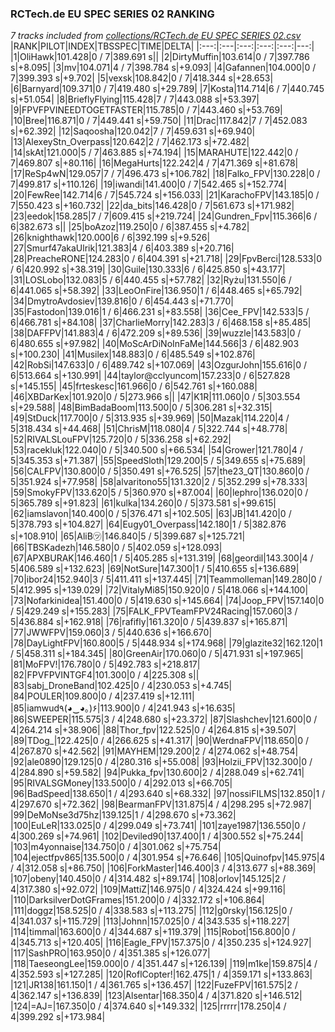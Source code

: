 ### RCTech.de EU SPEC SERIES 02 RANKING
*7 tracks included from [collections/RCTech.de EU SPEC SERIES 02.csv](/collections/RCTech.de%20EU%20SPEC%20SERIES%2002.csv)*
|RANK|PILOT|INDEX|TBSSPEC|TIME|DELTA|
|:---:|:---|:---:|:---:|:---:|---:|
|1|OliHawk|101.428|0 / 7|389.691 s||
|2|DirtyMuffin|103.614|0 / 7|397.786 s|+8.095|
|3|mv|104.071|4 / 7|398.784 s|+9.093|
|4|Gafannen|104.000|0 / 7|399.393 s|+9.702|
|5|vexsk|108.842|0 / 7|418.344 s|+28.653|
|6|Barnyard|109.371|0 / 7|419.480 s|+29.789|
|7|Kosta|114.714|6 / 7|440.745 s|+51.054|
|8|BrieflyFlying|115.428|7 / 7|443.088 s|+53.397|
|9|FPVFPVINEEDTOGETFASTER|115.785|0 / 7|443.460 s|+53.769|
|10|Bree|116.871|0 / 7|449.441 s|+59.750|
|11|Drac|117.842|7 / 7|452.083 s|+62.392|
|12|Saqoosha|120.042|7 / 7|459.631 s|+69.940|
|13|AlexeyStn_Overpass|120.642|2 / 7|462.173 s|+72.482|
|14|skAt|121.000|5 / 7|463.885 s|+74.194|
|15|MARAHUTE|122.442|0 / 7|469.807 s|+80.116|
|16|MegaHurts|122.242|4 / 7|471.369 s|+81.678|
|17|ReSp4wN|129.057|7 / 7|496.473 s|+106.782|
|18|Falko_FPV|130.228|0 / 7|499.817 s|+110.126|
|19|iwandi|141.400|0 / 7|542.465 s|+152.774|
|20|FewRee|142.714|6 / 7|545.724 s|+156.033|
|21|KarachoFPV|143.185|0 / 7|550.423 s|+160.732|
|22|da_bits|146.428|0 / 7|561.673 s|+171.982|
|23|eedok|158.285|7 / 7|609.415 s|+219.724|
|24|Gundren_Fpv|115.366|6 / 6|382.673 s||
|25|boAzoz|119.250|0 / 6|387.455 s|+4.782|
|26|knighthawk|120.000|6 / 6|392.199 s|+9.526|
|27|Smurf47akaUlrik|121.383|4 / 6|403.389 s|+20.716|
|28|PreacheRONE|124.283|0 / 6|404.391 s|+21.718|
|29|FpvBerci|128.533|0 / 6|420.992 s|+38.319|
|30|Guile|130.333|6 / 6|425.850 s|+43.177|
|31|LOSLobo|132.083|5 / 6|440.455 s|+57.782|
|32|Ryżu|131.550|6 / 6|441.065 s|+58.392|
|33|LeoOnFire|136.950|1 / 6|448.465 s|+65.792|
|34|DmytroAvdosiev|139.816|0 / 6|454.443 s|+71.770|
|35|Fastodon|139.016|1 / 6|466.231 s|+83.558|
|36|Cee_FPV|142.533|5 / 6|466.781 s|+84.108|
|37|CharlieMorry|142.283|3 / 6|468.158 s|+85.485|
|38|DAFFPV|141.883|4 / 6|472.209 s|+89.536|
|39|wuzzle|143.583|0 / 6|480.655 s|+97.982|
|40|MoScArDiNoInFaMe|144.566|3 / 6|482.903 s|+100.230|
|41|Musilex|148.883|0 / 6|485.549 s|+102.876|
|42|RobSi|147.633|0 / 6|489.742 s|+107.069|
|43|OzgurJohn|155.616|0 / 6|513.664 s|+130.991|
|44|taylor@cclyuncom|157.233|0 / 6|527.828 s|+145.155|
|45|frteskesc|161.966|0 / 6|542.761 s|+160.088|
|46|XBDarKex|101.920|0 / 5|273.966 s||
|47|K1R|111.060|0 / 5|303.554 s|+29.588|
|48|BimBadaBoom|113.500|0 / 5|306.281 s|+32.315|
|49|StDuck|117.700|0 / 5|313.935 s|+39.969|
|50|Mazak|114.220|4 / 5|318.434 s|+44.468|
|51|ChrisM|118.080|4 / 5|322.744 s|+48.778|
|52|RIVALSLouFPV|125.720|0 / 5|336.258 s|+62.292|
|53|racekluk|122.040|0 / 5|340.500 s|+66.534|
|54|Grower|121.780|4 / 5|345.353 s|+71.387|
|55|SpeedSloth|129.200|5 / 5|349.655 s|+75.689|
|56|CALFPV|130.800|0 / 5|350.491 s|+76.525|
|57|the23_QT|130.860|0 / 5|351.924 s|+77.958|
|58|alvaritono55|131.320|2 / 5|352.299 s|+78.333|
|59|SmokyFPV|133.620|5 / 5|360.970 s|+87.004|
|60|lephro|136.020|0 / 5|365.789 s|+91.823|
|61|kulka|134.260|0 / 5|373.581 s|+99.615|
|62|iamslavon|140.400|0 / 5|376.471 s|+102.505|
|63|JB|141.420|0 / 5|378.793 s|+104.827|
|64|Eugy01_Overpass|142.180|1 / 5|382.876 s|+108.910|
|65|AliB㋡|146.840|5 / 5|399.687 s|+125.721|
|66|TBSKadezh|146.580|0 / 5|402.059 s|+128.093|
|67|APXBURAK|146.460|1 / 5|405.285 s|+131.319|
|68|geordil|143.300|4 / 5|406.589 s|+132.623|
|69|NotSure|147.300|1 / 5|410.655 s|+136.689|
|70|ibor24|152.940|3 / 5|411.411 s|+137.445|
|71|Teammolleman|149.280|0 / 5|412.995 s|+139.029|
|72|VitalyMi85|150.920|0 / 5|418.066 s|+144.100|
|73|Nofarkinidea|151.400|0 / 5|419.630 s|+145.664|
|74|Joop_FPV|157.140|0 / 5|429.249 s|+155.283|
|75|FALK_FPVTeamFPV24Racing|157.060|3 / 5|436.884 s|+162.918|
|76|rafifly|161.320|0 / 5|439.837 s|+165.871|
|77|JWWFPV|159.060|3 / 5|440.636 s|+166.670|
|78|DayLightFPV|160.800|5 / 5|448.934 s|+174.968|
|79|glazite32|162.120|1 / 5|458.311 s|+184.345|
|80|GreenAir|170.060|0 / 5|471.931 s|+197.965|
|81|MoFPV!|176.780|0 / 5|492.783 s|+218.817|
|82|FPVFPVINTGF4|101.300|0 / 4|225.308 s||
|83|sabj_DroneBand|102.425|0 / 4|230.053 s|+4.745|
|84|POULER|109.800|0 / 4|237.419 s|+12.111|
|85|iamwud٩(◕‿◕｡)۶|113.900|0 / 4|241.943 s|+16.635|
|86|SWEEPER|115.575|3 / 4|248.680 s|+23.372|
|87|Slashchev|121.600|0 / 4|264.214 s|+38.906|
|88|Thor_fpv|122.525|0 / 4|264.815 s|+39.507|
|89|TDog_|122.425|0 / 4|266.625 s|+41.317|
|90|WerdnaFPV|118.650|0 / 4|267.870 s|+42.562|
|91|MAYHEM|129.200|2 / 4|274.062 s|+48.754|
|92|ale0890|129.125|0 / 4|280.316 s|+55.008|
|93|Holzii_FPV|132.300|0 / 4|284.890 s|+59.582|
|94|Pukka_fpv|130.600|2 / 4|288.049 s|+62.741|
|95|RIVALSGMoney|133.500|0 / 4|292.013 s|+66.705|
|96|BadSpeed|138.650|1 / 4|293.640 s|+68.332|
|97|nossiFILMS|132.850|1 / 4|297.670 s|+72.362|
|98|BearmanFPV|131.875|4 / 4|298.295 s|+72.987|
|99|DeMoNse3d75hz|139.125|1 / 4|298.670 s|+73.362|
|100|EuLeR|133.025|0 / 4|299.049 s|+73.741|
|101|zaye1987|136.550|0 / 4|300.269 s|+74.961|
|102|Deviled90|137.400|1 / 4|300.552 s|+75.244|
|103|m4yonnaise|134.750|0 / 4|301.062 s|+75.754|
|104|ejectfpv865|135.500|0 / 4|301.954 s|+76.646|
|105|Quinofpv|145.975|4 / 4|312.058 s|+86.750|
|106|ForkMaster|146.400|3 / 4|313.677 s|+88.369|
|107|obeny|140.450|0 / 4|314.482 s|+89.174|
|108|orlov|145.125|2 / 4|317.380 s|+92.072|
|109|MattiZ|146.975|0 / 4|324.424 s|+99.116|
|110|DarksilverDotGFrames|151.200|0 / 4|332.172 s|+106.864|
|111|doggz|158.525|0 / 4|338.583 s|+113.275|
|112|g0rsky|156.125|0 / 4|341.037 s|+115.729|
|113|Johnn|157.025|0 / 4|343.535 s|+118.227|
|114|timmal|163.600|0 / 4|344.687 s|+119.379|
|115|Robot|156.800|0 / 4|345.713 s|+120.405|
|116|Eagle_FPV|157.375|0 / 4|350.235 s|+124.927|
|117|SashPRO|163.950|0 / 4|351.385 s|+126.077|
|118|TaeseongLee|159.000|0 / 4|351.447 s|+126.139|
|119|m1ke|159.875|4 / 4|352.593 s|+127.285|
|120|RoflCopter!|162.475|1 / 4|359.171 s|+133.863|
|121|JR138|161.150|1 / 4|361.765 s|+136.457|
|122|FuzeFPV|161.575|2 / 4|362.147 s|+136.839|
|123|Alsentar|168.350|4 / 4|371.820 s|+146.512|
|124|=AJ=|167.350|0 / 4|374.640 s|+149.332|
|125|rrrrr|178.250|4 / 4|399.292 s|+173.984|
